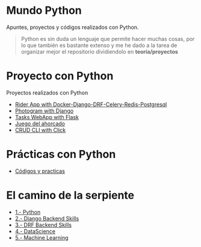 
# Mundo Python <!-- omit in toc -->
Apuntes, proyectos y códigos realizados con Python.

> Python es sin duda un lenguaje que permite hacer muchas cosas, por lo que también es bastante extenso y me he dado a la tarea de organizar mejor el repositorio dividiendolo en **teoría/proyectos**

# Proyecto con Python <!-- omit in toc -->

Proyectos realizados con Python

* [Rider App with Docker-Django-DRF-Celery-Redis-Postgresql](https://github.com/eocode/Rider-App)
* [Photogram with Django](https://github.com/eocode/PhotoGram)
* [Tasks WebApp with Flask](https://github.com/eocode/Flask_TaskApp)
* [Juego del ahorcado](https://github.com/eocode/Juego-del-ahorcado-Python)
* [CRUD CLI with Click](https://github.com/eocode/Python-Clients-CLI)

# Prácticas con Python

* [Códigos y practicas](/Codigos/README.md)

# El camino de la serpiente <!-- omit in toc -->

* [1.- Python](/Docs/1.%20Python/README.MD)
* [2.- Django Backend Skills]()
* [3.- DRF Backend Skills]()
* [4.- DataScience](/Docs/4.%20DataScience/README.md)
* [5.- Machine Learning]()
